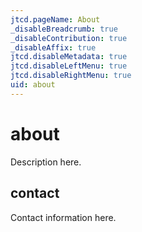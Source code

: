 ```yaml
---
jtcd.pageName: About
_disableBreadcrumb: true
_disableContribution: true
_disableAffix: true
jtcd.disableMetadata: true
jtcd.disableLeftMenu: true
jtcd.disableRightMenu: true
uid: about
---
```


# about
Description here.

## contact
Contact information here.

